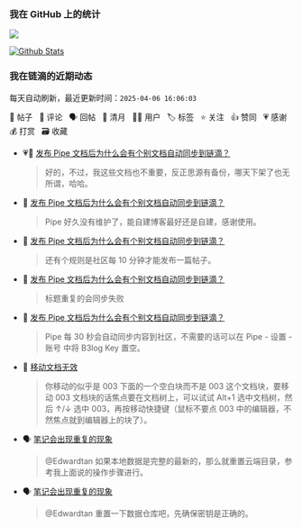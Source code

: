 
### 我在 GitHub 上的统计

<a title="Hits" target="_blank" href="https://github.com/88250/88250"><img src="https://hits.b3log.org/88250/88250.svg"></a>

[![Github Stats](https://github-readme-stats.vercel.app/api?username=88250&theme=tokyonight&show_icons=true)](https://github.com/88250)

<!--events start -->

### 我在链滴的近期动态

每天自动刷新，最近更新时间：`2025-04-06 16:06:03`

📝 帖子 &nbsp; 💬 评论 &nbsp; 🗣 回帖 &nbsp; 🌙 清月 &nbsp; 👨‍💻 用户 &nbsp; 🏷️ 标签 &nbsp; ⭐️ 关注 &nbsp; 👍 赞同 &nbsp; 💗 感谢 &nbsp; 💰 打赏 &nbsp; 🗃 收藏

* 💗💬 [发布 Pipe 文档后为什么会有个别文档自动同步到链滴？](https://ld246.com/article/1743758046351/comment/1743768558759#comments)

  > 好的，不过，我这些文档也不重要，反正思源有备份，哪天下架了也无所谓，哈哈。
* 💬 [发布 Pipe 文档后为什么会有个别文档自动同步到链滴？](https://ld246.com/article/1743758046351/comment/1743768322384#comments)

  > Pipe 好久没有维护了，能自建博客最好还是自建，感谢使用。
* 💬 [发布 Pipe 文档后为什么会有个别文档自动同步到链滴？](https://ld246.com/article/1743758046351/comment/1743768124264#comments)

  > 还有个规则是社区每 10 分钟才能发布一篇帖子。
* 💬 [发布 Pipe 文档后为什么会有个别文档自动同步到链滴？](https://ld246.com/article/1743758046351/comment/1743767946961#comments)

  > 标题重复的会同步失败
* 💬 [发布 Pipe 文档后为什么会有个别文档自动同步到链滴？](https://ld246.com/article/1743758046351/comment/1743767307267#comments)

  > Pipe 每 30 秒会自动同步内容到社区，不需要的话可以在 Pipe - 设置 - 账号 中将 B3log Key 置空。
* 💬 [移动文档无效](https://ld246.com/article/1743691051806/comment/1743691255982#comments)

  > 你移动的似乎是 003 下面的一个空白块而不是 003 这个文档块，要移动 003 文档块的话焦点要在文档树上，可以试试 Alt+1 选中文档树，然后 ↑/↓ 选中 003，再按移动快捷键（鼠标不要点 003 中的编辑器，不然焦点就到编辑器上的块了）。
* 🗣 [笔记会出现重复的现象](https://ld246.com/article/1743679385093/comment/1743688629889#comments)

  > @Edwardtan 如果本地数据是完整的最新的，那么就重置云端目录，参考我上面说的操作步骤进行。
* 🗣 [笔记会出现重复的现象](https://ld246.com/article/1743679385093/comment/1743688629889#comments)

  > @Edwardtan 重置一下数据仓库吧，先确保密钥是正确的。


<!--events end -->
